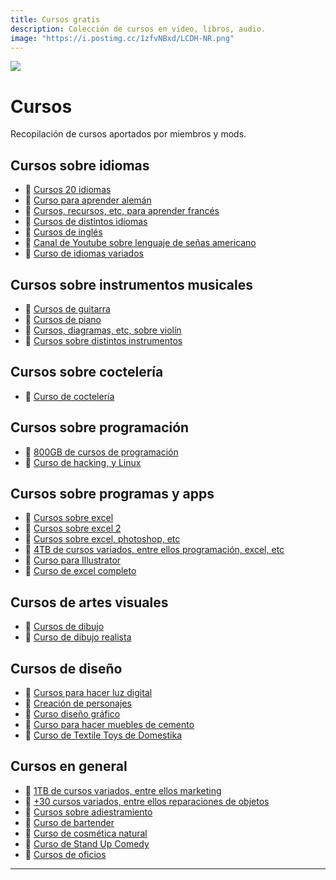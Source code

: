 ```yaml
---
title: Cursos gratis
description: Colección de cursos en video, libros, audio.
image: "https://i.postimg.cc/1zfvNBxd/LCDH-NR.png"
---
```


![](https://i.postimg.cc/gk3xT2hK/Cursos.png)

# Cursos
Recopilación de cursos aportados por miembros y mods.

## Cursos sobre idiomas

- 🍩 [Cursos 20 idiomas](https://drive.google.com/drive/folders/1zLbyCO3fPOpveSNcPN_roVoHUnwqzJPU)
- 🍩 [Curso para aprender alemán](https://mega.nz/folder/RuIXVAaZ#5vF1324PiMdyE6IEu4cMXQ)
- 🍩 [Cursos, recursos, etc, para aprender francés](https://drive.google.com/drive/folders/1-NtdSxlgCvIrFuLUcoFrhjoWEbuHhkGA?usp=share_link)
- 🍩 [Cursos de distintos idiomas](https://drive.google.com/folderview?id=100juBf5XWt_ct_xTXsMoqjjk7q6uvx1T)
- 🍩 [Cursos de inglés](https://drive.google.com/drive/folders/14aBrNLVl7D5qJU8oDeFwz8KdcPuP9Wm9)
- 🍩 [Canal de Youtube sobre lenguaje de señas americano](https://www.youtube.com/@sign-language)
- 🍩 [Curso de idiomas variados](https://mega.nz/folder/XLJViQ5D#Om38XZy4dUPttpENMVzYcA)

## Cursos sobre instrumentos musicales

- 🍩 [Cursos de guitarra](https://drive.google.com/drive/folders/17YjIviXlk_n7Vf_c0BWHJfX8aevpUD7o)
- 🍩 [Cursos de piano](https://drive.google.com/drive/folders/1mot1BbIuN3rI4oLBjjKOFRNm8JIblzFY)
- 🍩 [Cursos, diagramas, etc, sobre violín](https://drive.google.com/drive/folders/19XY828zjz2n9fAsgr-TM4IMnq1chJi56)
- 🍩 [Cursos sobre distintos instrumentos](https://drive.google.com/drive/folders/1eqy_1qprcSmninZwjPKoTtNTJ3hsIbPY)

## Cursos sobre coctelería

- 🍩 [Curso de coctelería](https://mega.nz/file/N8En1Qja#uqCGcBNRZXK_26RAteA2pCzHOCDipVgkNd4M8O7lofI)

## Cursos sobre programación

- 🍩 [800GB de cursos de programación](https://mega.nz/folder/fpVBTYDb#AhWVJ-CFyUA5mFHKIMZJjQ)
- 🍩 [Curso de hacking, y Linux](https://mega.nz/file/EG0DkaaC#jIVmt7Wx9Iw3n7_PZVFAvCDBoxWttqIRmvDr39y8wVg)

## Cursos sobre programas y apps

- 🍩 [Cursos sobre excel](https://drive.google.com/drive/folders/1I5qw9817Fv9tmJmLcJR8NkZ-ooHkO6Q2)
- 🍩 [Cursos sobre excel 2](https://drive.google.com/drive/folders/13bXAqmSBlQv0ZJzOoiBlk4oKuHJXt5Bb?sort=13&direction=a)
- 🍩 [Cursos sobre excel, photoshop, etc](https://drive.google.com/drive/folders/1PWb4tYkTheLmTkiSClkjBk_KPIuztiNv)
- 🍩 [4TB de cursos variados, entre ellos programación, excel, etc](https://mega.nz/folder/s9ZEEBjY#DcYDq-2rWgwgoimuakcEdg)
- 🍩 [Curso para Illustrator](https://drive.google.com/drive/folders/1yLwhYoDzsQ51hnehB2O0qZ-UocNv6Lrq)
- 🍩 [Curso de excel completo](https://www.mediafire.com/file/6wjp4l9itnby8qp/excel_para_los_papus.rar/file)

## Cursos de artes visuales

- 🍩 [Cursos de dibujo](https://drive.google.com/drive/folders/12hHAYRYangVF5pVrVfrJi3C-R_SYFsfz)
- 🍩 [Curso de dibujo realista](https://drive.google.com/drive/folders/1ev6QTNrT3Zu0sn2o_OMaTPowZEQoVqZn?usp=sharing)

## Cursos de diseño

- 🍩 [Cursos para hacer luz digital](https://drive.google.com/drive/folders/1AOUh8D5VtxwNJPmDuYwthUyKHhIazvnR)
- 🍩 [Creación de personajes](https://drive.google.com/drive/folders/1MDGtLDebryAg076QbCutDqEUUnPyr1LJ)
- 🍩 [Curso diseño gráfico](https://drive.google.com/drive/folders/1WzVLVcfKO199H18YuLtc0gSOAGWtw7HA)
- 🍩 [Curso para hacer muebles de cemento](https://drive.google.com/file/d/1bFs7Ecl4P5wZZDU_jh5DWbqBWPqE1TF4/view)
- 🍩 [Curso de Textile Toys de Domestika](https://drive.google.com/file/d/1DePHFMWteP78jzyWqe-UhTjuf_0TD0Um/view?usp=share_link)

## Cursos en general

- 🍩 [1TB de cursos variados, entre ellos marketing](https://mega.nz/folder/tYo0CDSY#XdLaNiCJJf-5RJdYdXK4dA)
- 🍩 [+30 cursos variados, entre ellos reparaciones de objetos](https://drive.google.com/drive/folders/18QZrrR2UHuLuR6hen4IslwYMxPqlqESc)
- 🍩 [Cursos sobre adiestramiento](https://drive.google.com/drive/folders/1hhhzmDTcy7i1wugXVyArEj6Z7KwvSg8a)
- 🍩 [Curso de bartender](https://mega.nz/file/N8En1Qja#uqCGcBNRZXK_26RAteA2pCzHOCDipVgkNd4M8O7lofI)
- 🍩 [Curso de cosmética natural](https://drive.google.com/drive/folders/1Emq1rYaZCekFnbyFk6p3cvZEK7MnEIQH)
- 🍩 [Curso de Stand Up Comedy](https://drive.google.com/drive/folders/1-snZ4JqLHDpwDw9nORt3dE2utS0vsZcx)
- 🍩 [Cursos de oficios](https://mega.nz/folder/dYQDAIIY#rQ3sv54Sv-zcnwQ76IK0BQ)

---